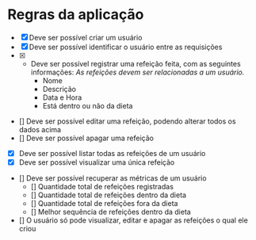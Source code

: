 # Regras da aplicação

- [X] Deve ser possível criar um usuário
- [X] Deve ser possível identificar o usuário entre as requisições
- [X] - Deve ser possível registrar uma refeição feita, com as seguintes informações:
    *As refeições devem ser relacionadas a um usuário.*
    - Nome
    - Descrição
    - Data e Hora
    - Está dentro ou não da dieta
- [] Deve ser possível editar uma refeição, podendo alterar todos os dados acima
- [] Deve ser possível apagar uma refeição
- [X] Deve ser possível listar todas as refeições de um usuário
- [X] Deve ser possível visualizar uma única refeição
- [] Deve ser possível recuperar as métricas de um usuário
    - [] Quantidade total de refeições registradas
    - [] Quantidade total de refeições dentro da dieta
    - [] Quantidade total de refeições fora da dieta
    - [] Melhor sequência de refeições dentro da dieta
- [] O usuário só pode visualizar, editar e apagar as refeições o qual ele criou
